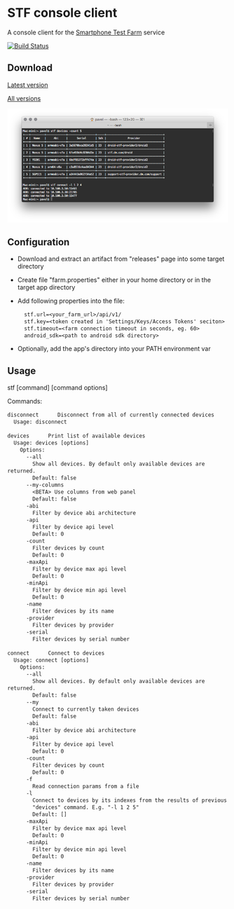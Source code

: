 # STF console client
A console client for the [Smartphone Test Farm](https://github.com/openstf/stf) service

[![Build Status](https://travis-ci.org/e13mort/stf-console-client.svg?branch=master)](https://travis-ci.org/e13mort/stf-console-client)
## Download
[Latest version](https://github.com/e13mort/stf-console-client/releases/latest)

[All versions](https://github.com/e13mort/stf-console-client/releases/)

![stf devices](stf_usage.png)

## Configuration

* Download and extract an artifact from "releases" page into some target directory
* Create file "farm.properties" either in your home directory or in the target app directory
* Add following properties into the file:

        stf.url=<your_farm_url>/api/v1/
        stf.key=<token created in 'Settings/Keys/Access Tokens' seciton>
        stf.timeout=<farm connection timeout in seconds, eg. 60>
        android_sdk=<path to android sdk directory>
* Optionally, add the app's directory into your PATH environment var

## Usage
stf [command] [command options]

  Commands:

    disconnect      Disconnect from all of currently connected devices
      Usage: disconnect

    devices      Print list of available devices
      Usage: devices [options]
        Options:
          --all
            Show all devices. By default only available devices are returned.
            Default: false
          --my-columns
            <BETA> Use columns from web panel
            Default: false
          -abi
            Filter by device abi architecture
          -api
            Filter by device api level
            Default: 0
          -count
            Filter devices by count
            Default: 0
          -maxApi
            Filter by device max api level
            Default: 0
          -minApi
            Filter by device min api level
            Default: 0
          -name
            Filter devices by its name
          -provider
            Filter devices by provider
          -serial
            Filter devices by serial number

    connect      Connect to devices
      Usage: connect [options]
        Options:
          --all
            Show all devices. By default only available devices are returned.
            Default: false
          --my
            Connect to currently taken devices
            Default: false
          -abi
            Filter by device abi architecture
          -api
            Filter by device api level
            Default: 0
          -count
            Filter devices by count
            Default: 0
          -f
            Read connection params from a file
          -l
            Connect to devices by its indexes from the results of previous
            "devices" command. E.g. "-l 1 2 5"
            Default: []
          -maxApi
            Filter by device max api level
            Default: 0
          -minApi
            Filter by device min api level
            Default: 0
          -name
            Filter devices by its name
          -provider
            Filter devices by provider
          -serial
            Filter devices by serial number

